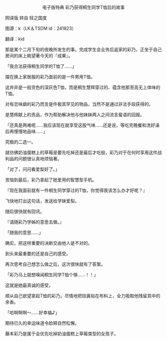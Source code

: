 <p align="center">电子版特典 彩乃获得桐生同学T恤后的故事</p>

网译版 转自 轻之国度

图源：k（LK＆TSDM id：241823）

翻译：kid

那是某个二月下旬的夜晚所发生的事。完成学生会业务后返家的彩乃，正坐于自己房间的床上眺望著今天的『成果』。

「我合法获得桐生同学的T恤了……」

摆在换上家居服的彩乃面前的是一件男用T恤。

这并非是一般货色的深灰色T恤，而是桐生慧辉穿过的、蕴含他那至高无上体味的T恤。

对有恋味癖的彩乃而言是件极其罕见的物品，当然不是通过非法手段获得的。

是慧辉献上的贡品，作为帮助解决他与他妹妹两人之间流言蜚语的回报。

「还真是两难呢……我应该现在就享受这股气味……还是说，等吃完晚餐和洗好澡后再慢慢地品味……」

究极的二选一。

就彷佛奶油蛋糕上的草莓是要先吃掉还是最后才吃般，彩乃对于在何时享用这件战利品的问题很认真地烦恼著。

「对了，问问看爱梨好了。」

苦恼到最后，彩乃拿起了她爱用的智慧型手机。

『现在我面前就有一件桐生同学穿过的T恤，你觉得我该怎么办才好呢？』

飞快地打出这句话，发送给学妹爱梨。

随后很快就有回讯。

『请随彩乃学姊的意思去做。』

「随我的意思……」

确实，把这样重要的决断交由他人是不对的。

到头来最重要的还是自己的感受。

再次思考自己想怎么做之后，这次很快就有了答案。

「彩乃马上就想嗅闻桐生同学T恤个够……！！」

这就是她最真诚的感受。

顺从自己欲望拿起T恤的彩乃，尽情地把琼鼻贴在布料上，全力吸取他残留其中的余香。

「哈啊啊啊～……好幸福♪」

期待已久的幸运味道令脸颊自然松懈。

藤本彩乃是属于会优先吃掉奶油蛋糕上草莓类型的女孩子。

